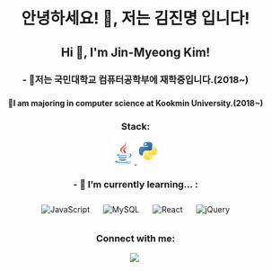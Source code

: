 <h1 align="center">안녕하세요! 👋, 저는 김진명 입니다!</h1>
<h2 align="center">Hi 👋, I'm Jin-Myeong Kim!</h2>
<h3 align="center"> - 🔭저는 국민대학교 컴퓨터공학부에 재학중입니다.(2018~)<h3>
<h4 align="center">  🔭I am majoring in computer science at Kookmin University.(2018~)</h4>
<h3 align="center">Stack:</h3>
<p align="center"> <a href="https://www.java.com" target="_blank"> <img src="https://raw.githubusercontent.com/devicons/devicon/master/icons/java/java-original.svg" alt="java" width="40" height="40"/> </a> <a href="https://www.python.org" target="_blank"> <img src="https://raw.githubusercontent.com/devicons/devicon/master/icons/python/python-original.svg" alt="python" width="40" height="40"/> </a> </p>
<h3 align="center">- 🌱 I’m currently learning...  :</h3>
<div align="center">  
<img style="margin: 10px" src="https://profilinator.rishav.dev/skills-assets/javascript-original.svg" alt="JavaScript" height="50" />  
<img style="margin: 10px" src="https://profilinator.rishav.dev/skills-assets/mysql-original-wordmark.svg" alt="MySQL" height="50" />  
<img style="margin: 10px" src="https://profilinator.rishav.dev/skills-assets/react-original-wordmark.svg" alt="React" height="50" />  
<img style="margin: 10px" src="https://profilinator.rishav.dev/skills-assets/jquery.png" alt="jQuery" height="50" />  
</div>
<h3 align="center">Connect with me:</h3>
<p align="center">
<a href="https://www.instagram.com/jin_m_99/" target="_blank">
<img src="https://img.shields.io/badge/instagram-E4405F?style=flat-square&logo=instagram&logoColor=white"/></a>&nbsp 
  </p>
